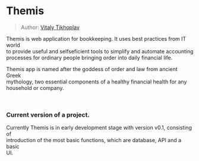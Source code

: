 # Themis

> Author: [Vitaly Tikhoplav](https://github.com/tikhoplav)

Themis is web application for bookkeeping. It uses best practices from IT world  
to provide useful and selfseficient tools to simplify and automate accounting  
processes for ordinary people bringing order into daily financial life.

Themis app is named after the goddess of order and law from ancient Greek  
mythology, two essential components of a healthy financial health for any  
household or company.

<br/>

### Current version of a project.

Currently Themis is in early development stage with version v0.1, consisting of  
introduction of the most basic functions, which are database, API and a basic  
UI.
